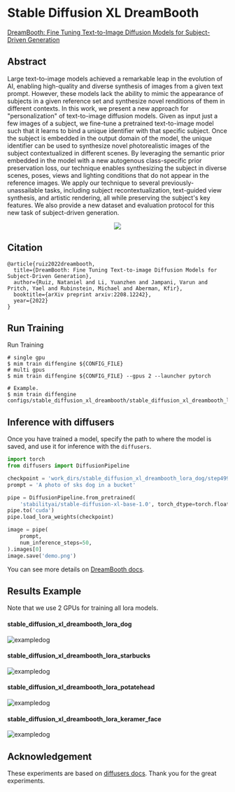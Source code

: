 # Stable Diffusion XL DreamBooth

[DreamBooth: Fine Tuning Text-to-Image Diffusion Models for Subject-Driven Generation](https://arxiv.org/abs/2208.12242)

## Abstract

Large text-to-image models achieved a remarkable leap in the evolution of AI, enabling high-quality and diverse synthesis of images from a given text prompt. However, these models lack the ability to mimic the appearance of subjects in a given reference set and synthesize novel renditions of them in different contexts. In this work, we present a new approach for "personalization" of text-to-image diffusion models. Given as input just a few images of a subject, we fine-tune a pretrained text-to-image model such that it learns to bind a unique identifier with that specific subject. Once the subject is embedded in the output domain of the model, the unique identifier can be used to synthesize novel photorealistic images of the subject contextualized in different scenes. By leveraging the semantic prior embedded in the model with a new autogenous class-specific prior preservation loss, our technique enables synthesizing the subject in diverse scenes, poses, views and lighting conditions that do not appear in the reference images. We apply our technique to several previously-unassailable tasks, including subject recontextualization, text-guided view synthesis, and artistic rendering, all while preserving the subject's key features. We also provide a new dataset and evaluation protocol for this new task of subject-driven generation.

<div align=center>
<img src="https://github.com/okotaku/dethub/assets/24734142/33b1953d-ce42-4f9a-bcbc-87050cfe4f6f"/>
</div>

## Citation

```
@article{ruiz2022dreambooth,
  title={DreamBooth: Fine Tuning Text-to-image Diffusion Models for Subject-Driven Generation},
  author={Ruiz, Nataniel and Li, Yuanzhen and Jampani, Varun and Pritch, Yael and Rubinstein, Michael and Aberman, Kfir},
  booktitle={arXiv preprint arxiv:2208.12242},
  year={2022}
}
```

## Run Training

Run Training

```
# single gpu
$ mim train diffengine ${CONFIG_FILE}
# multi gpus
$ mim train diffengine ${CONFIG_FILE} --gpus 2 --launcher pytorch

# Example.
$ mim train diffengine configs/stable_diffusion_xl_dreambooth/stable_diffusion_xl_dreambooth_lora_dog.py
```

## Inference with diffusers

Once you have trained a model, specify the path to where the model is saved, and use it for inference with the `diffusers`.

```py
import torch
from diffusers import DiffusionPipeline

checkpoint = 'work_dirs/stable_diffusion_xl_dreambooth_lora_dog/step499'
prompt = 'A photo of sks dog in a bucket'

pipe = DiffusionPipeline.from_pretrained(
    'stabilityai/stable-diffusion-xl-base-1.0', torch_dtype=torch.float16)
pipe.to('cuda')
pipe.load_lora_weights(checkpoint)

image = pipe(
    prompt,
    num_inference_steps=50,
).images[0]
image.save('demo.png')
```

You can see more details on [DreamBooth docs](../../docs/source/run_guides/run_dreambooth.md#inference-with-diffusers).

## Results Example

Note that we use 2 GPUs for training all lora models.

#### stable_diffusion_xl_dreambooth_lora_dog

![exampledog](https://github.com/okotaku/diffengine/assets/24734142/ae1e4072-d2a3-445a-b11f-23d1f178a029)

#### stable_diffusion_xl_dreambooth_lora_starbucks

![exampledog](https://github.com/okotaku/diffengine/assets/24734142/5a334ec6-db7f-40c0-9f20-3541ab70092f)

#### stable_diffusion_xl_dreambooth_lora_potatehead

![exampledog](https://github.com/okotaku/diffengine/assets/24734142/84c10261-64bd-4428-9c1b-41fb62b9279d)

#### stable_diffusion_xl_dreambooth_lora_keramer_face

![exampledog](https://github.com/okotaku/diffengine/assets/24734142/17696122-f0d4-4d61-8be9-ecc4688a33cb)

## Acknowledgement

These experiments are based on [diffusers docs](https://github.com/huggingface/diffusers/blob/main/examples/dreambooth/README_sdxl.md). Thank you for the great experiments.
